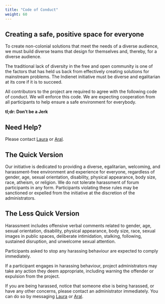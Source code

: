 ```yaml
---
title: "Code of Conduct"
weight: 60
---
```


## Creating a safe, positive space for everyone

To create non-colonial solutions that meet the needs of a diverse audience, we must build diverse teams that design for themselves and, thereby, for a diverse audience.

The traditional lack of diversity in the free and open community is one of the factors that has held us back from effectively creating solutions for mainstream problems. The Indienet initiative must be diverse and egalitarian at its core if it is to succeed.

All contributors to the project are required to agree with the following code of conduct. We will enforce this code. We are expecting cooperation from all participants to help ensure a safe environment for everybody.

**tl;dr: Don’t be a Jerk**

## Need Help?

Please contact [Laura](https://laurakalbag.com) or [Aral](https://ar.al).

## The Quick Version

Our initiative is dedicated to providing a diverse, egalitarian, welcoming, and harassment-free environment and experience for everyone, regardless of gender, age, sexual orientation, disability, physical appearance, body size, race, atheism, or religion. We do not tolerate harassment of forum participants in any form. Participants violating these rules may be sanctioned or expelled from the initiative at the discretion of the administrators.

## The Less Quick Version

Harassment includes offensive verbal comments related to gender, age, sexual orientation, disability, physical appearance, body size, race, sexual images in public spaces, deliberate intimidation, stalking, following, sustained disruption, and unwelcome sexual attention.

Participants asked to stop any harassing behaviour are expected to comply immediately.

If a participant engages in harassing behaviour, project administrators may take any action they deem appropriate, including warning the offender or expulsion from the project.

If you are being harassed, notice that someone else is being harassed, or have any other concerns, please contact an administrator immediately. You can do so by messaging [Laura](https://laurakalbag.com) or [Aral](https://ar.al).
